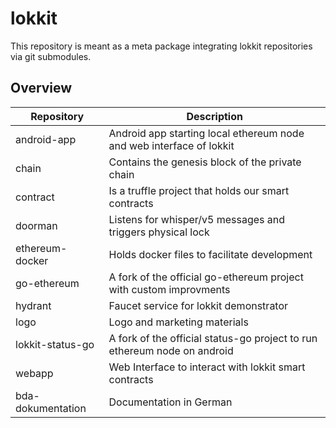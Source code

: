 # lokkit
This repository is meant as a meta package integrating lokkit repositories via git submodules.

## Overview

| Repository          | Description                                                                 |
| -------------       | -------------                                                               |
| android-app         | Android app starting local ethereum node and web interface of lokkit        |
| chain               | Contains the genesis block of the private chain                             |
| contract            | Is a truffle project that holds our smart contracts                         |
| doorman             | Listens for whisper/v5 messages and triggers physical lock                  |
| ethereum-docker     | Holds docker files to facilitate development                                |
| go-ethereum         | A fork of the official go-ethereum project with custom improvments          |
| hydrant             | Faucet service for lokkit demonstrator                                      |
| logo                | Logo and marketing materials                                                |
| lokkit-status-go    | A fork of the official status-go project to run ethereum node on android    |
| webapp              | Web Interface to interact with lokkit smart contracts                       |
| bda-dokumentation   | Documentation in German                                                     |

